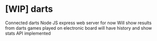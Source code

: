 # [WIP] darts
Connected darts
Node JS express web server for now
Will show results from darts games played on electronic board will have history and show stats 
API implemented
